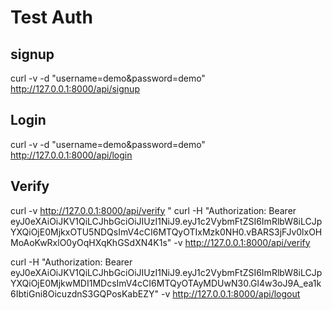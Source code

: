 
# Test Auth
## signup  
 curl -v -d "username=demo&password=demo"  http://127.0.0.1:8000/api/signup
## Login  
curl -v -d "username=demo&password=demo"  http://127.0.0.1:8000/api/login

## Verify
curl -v  http://127.0.0.1:8000/api/verify
"
curl -H "Authorization: Bearer eyJ0eXAiOiJKV1QiLCJhbGciOiJIUzI1NiJ9.eyJ1c2VybmFtZSI6ImRlbW8iLCJpYXQiOjE0MjkxOTU5NDQsImV4cCI6MTQyOTIxMzk0NH0.vBARS3jFJv0lxOHMoAoKwRxlO0yOqHXqKhGSdXN4K1s" -v  http://127.0.0.1:8000/api/verify


curl -H "Authorization: Bearer eyJ0eXAiOiJKV1QiLCJhbGciOiJIUzI1NiJ9.eyJ1c2VybmFtZSI6ImRlbW8iLCJpYXQiOjE0MjkwMDI1MDcsImV4cCI6MTQyOTAyMDUwN30.Gl4w3oJ9A_ea1k6IbtiGni8OicuzdnS3GQPosKabEZY" -v  http://127.0.0.1:8000/api/logout
